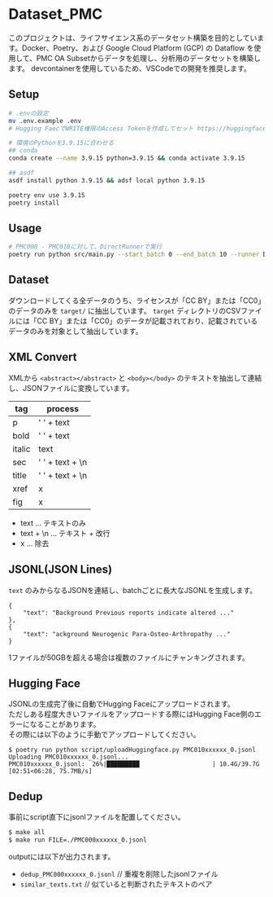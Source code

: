 # Dataset_PMC

このプロジェクトは、ライフサイエンス系のデータセット構築を目的としています。Docker、Poetry、および Google Cloud Platform (GCP) の Dataflow を使用して、PMC OA Subsetからデータを処理し、分析用のデータセットを構築します。
devcontainerを使用しているため、VSCodeでの開発を推奨します。

## Setup
```sh
# .envの設定
mv .env.example .env
# Hugging FaecでWRITE権限のAccess Tokenを作成してセット https://huggingface.co/settings/tokens
```

```sh
# 環境のPythonを3.9.15に合わせる
## conda
conda create --name 3.9.15 python=3.9.15 && conda activate 3.9.15

## asdf
asdf install python 3.9.15 && adsf local python 3.9.15
```

```sh
poetry env use 3.9.15
poetry install
```

## Usage

```sh
# PMC000 - PMC010に対して、DirectRunnerで実行
poetry run python src/main.py --start_batch 0 --end_batch 10 --runner DirectRunner --machine_type m3-ultramem-64
```

## Dataset
ダウンロードしてくる全データのうち、ライセンスが「CC BY」または「CC0」のデータのみを `target/`  に抽出しています。
`target` ディレクトリのCSVファイルには「CC BY」または「CC0」のデータが記載されており、記載されているデータのみを対象として抽出しています。

## XML Convert
XMLから `<abstract></abstract>` と `<body></body>` のテキストを抽出して連結し、JSONファイルに変換しています。

| tag | process |
| --- | --- |
| p | ' ' + text |
| bold | ' ' + text |
| italic | text |
| sec | ' ' + text + \n |
| title | ' ' + text + \n |
| xref | x |
| fig | x |

- text ... テキストのみ
- text + \n ... テキスト + 改行
- x ... 除去

## JSONL(JSON Lines)

`text` のみからなるJSONを連結し、batchごとに長大なJSONLを生成します。

```jsonl
{
    "text": "Background Previous reports indicate altered ..."
},
{
    "text": "ackground Neurogenic Para-Osteo-Arthropathy ..."
}
```

1ファイルが50GBを超える場合は複数のファイルにチャンキングされます。

## Hugging Face

JSONLの生成完了後に自動でHugging Faceにアップロードされます。  
ただしある程度大きいファイルをアップロードする際にはHugging Face側のエラーになることがあります。  
その際には以下のように手動でアップロードしてください。  

```
$ poetry run python script/uploadHuggingface.py PMC010xxxxxx_0.jsonl 
Uploading PMC010xxxxxx_0.jsonl...
PMC010xxxxxx_0.jsonl:  26%|█████████                    | 10.4G/39.7G [02:51<06:28, 75.7MB/s]
```

## Dedup
事前にscript直下にjsonlファイルを配置してください。
```sh
$ make all
$ make run FILE=./PMC000xxxxxx_0.jsonl
```

outputには以下が出力されます。  
- `dedup_PMC000xxxxxx_0.jsonl` // 重複を削除したjsonlファイル  
- `similar_texts.txt` // 似ていると判断されたテキストのペア  